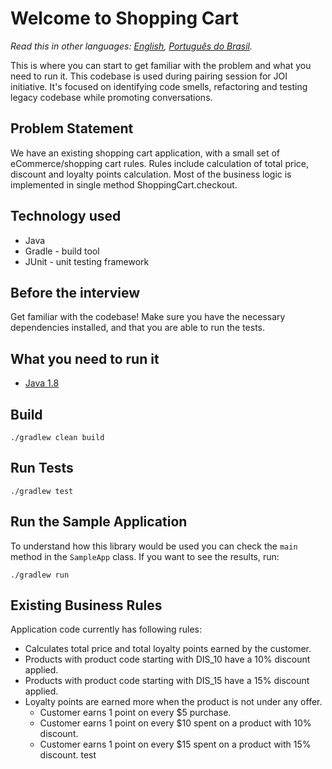# Welcome to Shopping Cart


*Read this in other languages: [English](README.md), [Português do Brasil](README.pt-br.md).*

This is where you can start to get familiar with the problem and what you need to run it.
This codebase is used during pairing session for JOI initiative.
It's focused on identifying code smells, refactoring and testing legacy codebase while promoting
conversations.

## Problem Statement

We have an existing shopping cart application, with a small set of eCommerce/shopping cart rules. Rules include calculation of total price, discount and loyalty points calculation. Most of the business logic is implemented in single method ShoppingCart.checkout.

## Technology used

- Java
- Gradle - build tool
- JUnit - unit testing framework

## Before the interview

Get familiar with the codebase! Make sure you have the necessary dependencies installed, and that you are able to run the tests.

## What you need to run it

- [Java 1.8](https://adoptopenjdk.net/?variant=openjdk8)

## Build

```console
./gradlew clean build
```

## Run Tests

```console
./gradlew test
```

## Run the Sample Application

To understand how this library would be used you can check the `main` method in the `SampleApp` class. If you want to see the results, run:

```console
./gradlew run
```

## Existing Business Rules

Application code currently has following rules:

- Calculates total price and total loyalty points earned by the customer.
- Products with product code starting with DIS_10 have a 10% discount applied.
- Products with product code starting with DIS_15 have a 15% discount applied.
- Loyalty points are earned more when the product is not under any offer.
  - Customer earns 1 point on every \$5 purchase.
  - Customer earns 1 point on every \$10 spent on a product with 10% discount.
  - Customer earns 1 point on every \$15 spent on a product with 15% discount.
test
